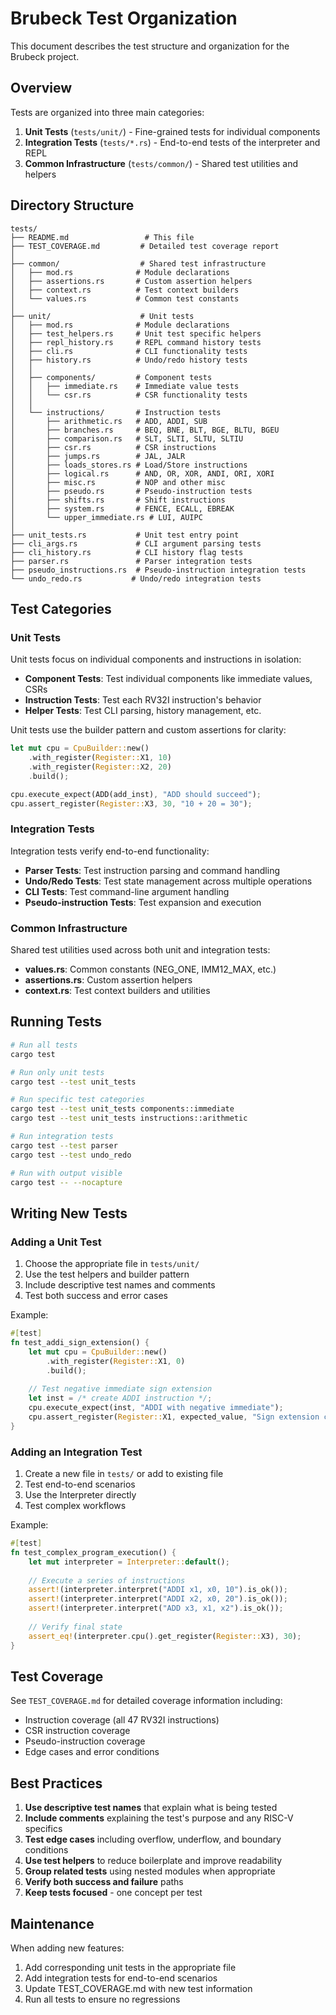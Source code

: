 # Brubeck Test Organization

This document describes the test structure and organization for the Brubeck project.

## Overview

Tests are organized into three main categories:

1. **Unit Tests** (`tests/unit/`) - Fine-grained tests for individual components
2. **Integration Tests** (`tests/*.rs`) - End-to-end tests of the interpreter and REPL
3. **Common Infrastructure** (`tests/common/`) - Shared test utilities and helpers

## Directory Structure

```
tests/
├── README.md                 # This file
├── TEST_COVERAGE.md         # Detailed test coverage report
│
├── common/                  # Shared test infrastructure
│   ├── mod.rs              # Module declarations
│   ├── assertions.rs       # Custom assertion helpers
│   ├── context.rs          # Test context builders
│   └── values.rs           # Common test constants
│
├── unit/                    # Unit tests
│   ├── mod.rs              # Module declarations
│   ├── test_helpers.rs     # Unit test specific helpers
│   ├── repl_history.rs     # REPL command history tests
│   ├── cli.rs              # CLI functionality tests
│   ├── history.rs          # Undo/redo history tests
│   │
│   ├── components/         # Component tests
│   │   ├── immediate.rs    # Immediate value tests
│   │   └── csr.rs          # CSR functionality tests
│   │
│   └── instructions/       # Instruction tests
│       ├── arithmetic.rs   # ADD, ADDI, SUB
│       ├── branches.rs     # BEQ, BNE, BLT, BGE, BLTU, BGEU
│       ├── comparison.rs   # SLT, SLTI, SLTU, SLTIU
│       ├── csr.rs          # CSR instructions
│       ├── jumps.rs        # JAL, JALR
│       ├── loads_stores.rs # Load/Store instructions
│       ├── logical.rs      # AND, OR, XOR, ANDI, ORI, XORI
│       ├── misc.rs         # NOP and other misc
│       ├── pseudo.rs       # Pseudo-instruction tests
│       ├── shifts.rs       # Shift instructions
│       ├── system.rs       # FENCE, ECALL, EBREAK
│       └── upper_immediate.rs # LUI, AUIPC
│
├── unit_tests.rs           # Unit test entry point
├── cli_args.rs             # CLI argument parsing tests
├── cli_history.rs          # CLI history flag tests
├── parser.rs               # Parser integration tests
├── pseudo_instructions.rs  # Pseudo-instruction integration tests
└── undo_redo.rs           # Undo/redo integration tests
```

## Test Categories

### Unit Tests

Unit tests focus on individual components and instructions in isolation:

- **Component Tests**: Test individual components like immediate values, CSRs
- **Instruction Tests**: Test each RV32I instruction's behavior
- **Helper Tests**: Test CLI parsing, history management, etc.

Unit tests use the builder pattern and custom assertions for clarity:

```rust
let mut cpu = CpuBuilder::new()
    .with_register(Register::X1, 10)
    .with_register(Register::X2, 20)
    .build();

cpu.execute_expect(ADD(add_inst), "ADD should succeed");
cpu.assert_register(Register::X3, 30, "10 + 20 = 30");
```

### Integration Tests

Integration tests verify end-to-end functionality:

- **Parser Tests**: Test instruction parsing and command handling
- **Undo/Redo Tests**: Test state management across multiple operations
- **CLI Tests**: Test command-line argument handling
- **Pseudo-instruction Tests**: Test expansion and execution

### Common Infrastructure

Shared test utilities used across both unit and integration tests:

- **values.rs**: Common constants (NEG_ONE, IMM12_MAX, etc.)
- **assertions.rs**: Custom assertion helpers
- **context.rs**: Test context builders and utilities

## Running Tests

```bash
# Run all tests
cargo test

# Run only unit tests
cargo test --test unit_tests

# Run specific test categories
cargo test --test unit_tests components::immediate
cargo test --test unit_tests instructions::arithmetic

# Run integration tests
cargo test --test parser
cargo test --test undo_redo

# Run with output visible
cargo test -- --nocapture
```

## Writing New Tests

### Adding a Unit Test

1. Choose the appropriate file in `tests/unit/`
2. Use the test helpers and builder pattern
3. Include descriptive test names and comments
4. Test both success and error cases

Example:
```rust
#[test]
fn test_addi_sign_extension() {
    let mut cpu = CpuBuilder::new()
        .with_register(Register::X1, 0)
        .build();
    
    // Test negative immediate sign extension
    let inst = /* create ADDI instruction */;
    cpu.execute_expect(inst, "ADDI with negative immediate");
    cpu.assert_register(Register::X1, expected_value, "Sign extension check");
}
```

### Adding an Integration Test

1. Create a new file in `tests/` or add to existing file
2. Test end-to-end scenarios
3. Use the Interpreter directly
4. Test complex workflows

Example:
```rust
#[test]
fn test_complex_program_execution() {
    let mut interpreter = Interpreter::default();
    
    // Execute a series of instructions
    assert!(interpreter.interpret("ADDI x1, x0, 10").is_ok());
    assert!(interpreter.interpret("ADDI x2, x0, 20").is_ok());
    assert!(interpreter.interpret("ADD x3, x1, x2").is_ok());
    
    // Verify final state
    assert_eq!(interpreter.cpu().get_register(Register::X3), 30);
}
```

## Test Coverage

See `TEST_COVERAGE.md` for detailed coverage information including:
- Instruction coverage (all 47 RV32I instructions)
- CSR instruction coverage
- Pseudo-instruction coverage
- Edge cases and error conditions

## Best Practices

1. **Use descriptive test names** that explain what is being tested
2. **Include comments** explaining the test's purpose and any RISC-V specifics
3. **Test edge cases** including overflow, underflow, and boundary conditions
4. **Use test helpers** to reduce boilerplate and improve readability
5. **Group related tests** using nested modules when appropriate
6. **Verify both success and failure** paths
7. **Keep tests focused** - one concept per test

## Maintenance

When adding new features:
1. Add corresponding unit tests in the appropriate file
2. Add integration tests for end-to-end scenarios
3. Update TEST_COVERAGE.md with new test information
4. Run all tests to ensure no regressions